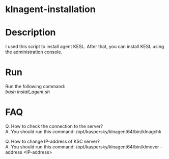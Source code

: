 # klnagent-installation  
  
# Description  
I used this script to install agent KESL. After that, you can install KESL using the administration console.  

# Run
Run the following command:  
_bash install_agent.sh_  

# FAQ  
Q. How to check the connection to the server?  
A. You should run this command: /opt/kaspersky/klnagent64/bin/klnagchk  

Q. How to change IP-address of KSC server?  
A. You should run this command: /opt/kaspersky/klnagent64/bin/klmover -address \<IP-address\>  
